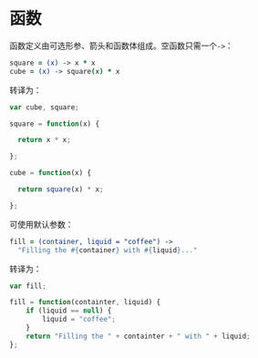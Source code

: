 # 函数

函数定义由可选形参、箭头和函数体组成。空函数只需一个`->`：

```coffee
square = (x) -> x * x
cube = (x) -> square(x) * x
```

转译为：

```js
var cube, square;

square = function(x) {

  return x * x;

};

cube = function(x) {

  return square(x) * x;

};
```

可使用默认参数：

```coffee
fill = (container, liquid = "coffee") ->
  "Filling the #{container} with #{liquid}..."
```

转译为：

```js
var fill;

fill = function(containter, liquid) {
	if (liquid == null) {
		liquid = "coffee";
	}
	return "Filling the " + containter + " with " + liquid;
};
```
